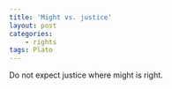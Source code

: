 ```yaml
---
title: 'Might vs. justice'
layout: post
categories:
    - rights
tags: Plato
---
```


Do not expect justice where might is right.